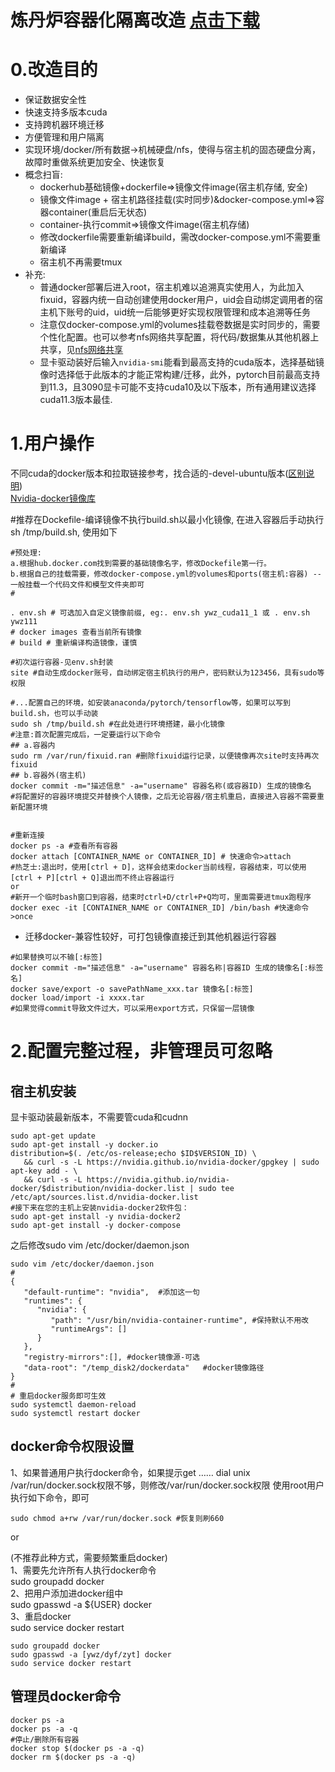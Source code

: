 
# 炼丹炉容器化隔离改造 [点击下载](https://raw.githubusercontent.com/ywz978020607/History/master/cv%E7%A0%94%E7%A9%B6%E7%94%9F%E6%97%A5%E5%B8%B8Lab/mydocker/mydocker.rar)

# 0.改造目的
- 保证数据安全性
- 快速支持多版本cuda
- 支持跨机器环境迁移
- 方便管理和用户隔离
- 实现环境/docker/所有数据->机械硬盘/nfs，使得与宿主机的固态硬盘分离，故障时重做系统更加安全、快速恢复
- 概念扫盲:
  - dockerhub基础镜像+dockerfile=>镜像文件image(宿主机存储, 安全)   
  - 镜像文件image + 宿主机路径挂载(实时同步)&docker-compose.yml=>容器container(重启后无状态)
  - container-执行commit=>镜像文件image(宿主机存储)
  - 修改dockerfile需要重新编译build，需改docker-compose.yml不需要重新编译
  - 宿主机不再需要tmux
- 补充:
  - 普通docker部署后进入root，宿主机难以追溯真实使用人，为此加入fixuid，容器内统一自动创建使用docker用户，uid会自动绑定调用者的宿主机下账号的uid，uid统一后能够更好实现权限管理和成本追溯等任务
  - 注意仅docker-compose.yml的volumes挂载卷数据是实时同步的，需要个性化配置。也可以参考nfs网络共享配置，将代码/数据集从其他机器上共享，见[nfs网络共享](../nfs网络共享配置/)
  - 显卡驱动装好后输入`nvidia-smi`能看到最高支持的cuda版本，选择基础镜像时选择低于此版本的才能正常构建/迁移，此外，pytorch目前最高支持到11.3，且3090显卡可能不支持cuda10及以下版本，所有通用建议选择cuda11.3版本最佳.

# 1.用户操作

不同cuda的docker版本和拉取链接参考，找合适的-devel-ubuntu版本([区别说明](https://blog.csdn.net/u011622208/article/details/113650011))  
[Nvidia-docker镜像库](https://hub.docker.com/r/nvidia/cuda/tags)

#推荐在Dockefile-编译镜像不执行build.sh以最小化镜像, 在进入容器后手动执行sh /tmp/build.sh, 使用如下  
```
#预处理:
a.根据hub.docker.com找到需要的基础镜像名字，修改Dockefile第一行。
b.根据自己的挂载需要，修改docker-compose.yml的volumes和ports(宿主机:容器) -- 一般挂载一个代码文件和模型文件夹即可
#

. env.sh # 可选加入自定义镜像前缀, eg:. env.sh ywz_cuda11_1 或 . env.sh ywz111
# docker images 查看当前所有镜像
# build # 重新编译构造镜像，谨慎

#初次运行容器-见env.sh封装 
site #自动生成docker账号，自动绑定宿主机执行的用户，密码默认为123456，具有sudo等权限

#...配置自己的环境，如安装anaconda/pytorch/tensorflow等，如果可以写到build.sh，也可以手动装
sudo sh /tmp/build.sh #在此处进行环境搭建，最小化镜像
#注意:首次配置完成后，一定要运行以下命令
## a.容器内
sudo rm /var/run/fixuid.ran #删除fixuid运行记录，以便镜像再次site时支持再次fixuid
## b.容器外(宿主机)
docker commit -m="描述信息" -a="username" 容器名称(或容器ID) 生成的镜像名
#将配置好的容器环境提交并替换个人镜像，之后无论容器/宿主机重启，直接进入容器不需要重新配置环境


#重新连接  
docker ps -a #查看所有容器
docker attach [CONTAINER_NAME or CONTAINER_ID] # 快速命令>attach
#热芝士:退出时，使用[ctrl + D]，这样会结束docker当前线程，容器结束，可以使用[ctrl + P][ctrl + Q]退出而不终止容器运行
or
#新开一个临时bash窗口到容器，结束时ctrl+D/ctrl+P+Q均可，里面需要进tmux跑程序
docker exec -it [CONTAINER_NAME or CONTAINER_ID] /bin/bash #快速命令>once
```

- 迁移docker-兼容性较好，可打包镜像直接迁到其他机器运行容器
```
#如果替换可以不输[:标签]
docker commit -m="描述信息" -a="username" 容器名称|容器ID 生成的镜像名[:标签名]
docker save/export -o savePathName_xxx.tar 镜像名[:标签] 
docker load/import -i xxxx.tar
#如果觉得commit导致文件过大，可以采用export方式，只保留一层镜像
```

# 2.配置完整过程，非管理员可忽略  
## 宿主机安装
显卡驱动装最新版本，不需要管cuda和cudnn  
```
sudo apt-get update
sudo apt-get install -y docker.io
distribution=$(. /etc/os-release;echo $ID$VERSION_ID) \
   && curl -s -L https://nvidia.github.io/nvidia-docker/gpgkey | sudo apt-key add - \
   && curl -s -L https://nvidia.github.io/nvidia-docker/$distribution/nvidia-docker.list | sudo tee /etc/apt/sources.list.d/nvidia-docker.list
#接下来在您的主机上安装nvidia-docker2软件包：
sudo apt-get install -y nvidia-docker2
sudo apt-get install -y docker-compose
```
之后修改sudo vim /etc/docker/daemon.json 
```
sudo vim /etc/docker/daemon.json 
#
{
   "default-runtime": "nvidia",  #添加这一句
   "runtimes": {
      "nvidia": {
         "path": "/usr/bin/nvidia-container-runtime", #保持默认不用改
         "runtimeArgs": []
      }
   },
   "registry-mirrors":[], #docker镜像源-可选
   "data-root": "/temp_disk2/dockerdata"   #docker镜像路径
}
#
# 重启docker服务即可生效
sudo systemctl daemon-reload
sudo systemctl restart docker
```


## docker命令权限设置
1、如果普通用户执行docker命令，如果提示get …… dial unix /var/run/docker.sock权限不够，则修改/var/run/docker.sock权限
使用root用户执行如下命令，即可
```
sudo chmod a+rw /var/run/docker.sock #恢复则刷660
```

or  

(不推荐此种方式，需要频繁重启docker)  
1、需要先允许所有人执行docker命令  
sudo groupadd docker  
2、把用户添加进docker组中  
sudo gpasswd -a ${USER} docker  
3、重启docker  
sudo service docker restart  
```
sudo groupadd docker  
sudo gpasswd -a [ywz/dyf/zyt] docker  
sudo service docker restart  
```

## 管理员docker命令
```
docker ps -a
docker ps -a -q
#停止/删除所有容器
docker stop $(docker ps -a -q)
docker rm $(docker ps -a -q)
```